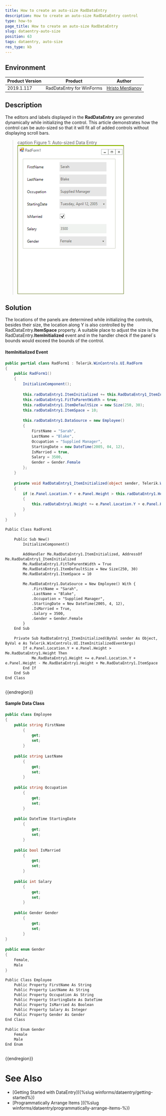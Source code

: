 ```yaml
---
title: How to create an auto-size RadDataEntry
description: How to create an auto-size RadDataEntry control
type: how-to
page_title: How to create an auto-size RadDataEntry
slug: dataentry-auto-size
position: 63
tags: dataentry, auto-size
res_type: kb
---
```


## Environment
|Product Version|Product|Author|
|----|----|----|
|2019.1.117|RadDataEntry for WinForms|[Hristo Merdjanov](https://www.telerik.com/blogs/author/hristo-merdjanov)|



## Description

The editors and labels displayed in the **RadDataEntry** are generated dynamically while initializing the control. This article demonstrates how the control can be auto-sized so that it will fit all of added controls without displaying scroll bars. 

>caption Figure 1: Auto-sized Data Entry
![dataentry-auto-size 001](images/dataentry-auto-size001.png)

## Solution

The locations of the panels are determined while initializing the controls, besides their size, the location along Y is also controlled by the RadDataEntry.**ItemSpace** property. A suitable place to adjust the size is the RadDataEntry.**ItemInitialized** event and in the handler check if the panel`s bounds would exceed the bounds of the control. 

#### ItemInitialized Event

````C#
public partial class RadForm1 : Telerik.WinControls.UI.RadForm
{
    public RadForm1()
    {
        InitializeComponent();

        this.radDataEntry1.ItemInitialized += this.RadDataEntry1_ItemInitialized;;
        this.radDataEntry1.FitToParentWidth = true;
        this.radDataEntry1.ItemDefaultSize = new Size(250, 30);
        this.radDataEntry1.ItemSpace = 10;

        this.radDataEntry1.DataSource = new Employee()
        {
            FirstName = "Sarah",
            LastName = "Blake",
            Occupation = "Supplied Manager",
            StartingDate = new DateTime(2005, 04, 12),
            IsMarried = true,
            Salary = 3500,
            Gender = Gender.Female
        };
    }

    private void RadDataEntry1_ItemInitialized(object sender, Telerik.WinControls.UI.ItemInitializedEventArgs e)
    {
        if (e.Panel.Location.Y + e.Panel.Height > this.radDataEntry1.Height)
        {
            this.radDataEntry1.Height += e.Panel.Location.Y + e.Panel.Height - this.radDataEntry1.Height + this.radDataEntry1.ItemSpace;
        }
    }
}


````
````VB.NET
Public Class RadForm1

    Public Sub New()
        InitializeComponent()

        AddHandler Me.RadDataEntry1.ItemInitialized, AddressOf Me.RadDataEntry1_ItemInitialized
        Me.RadDataEntry1.FitToParentWidth = True
        Me.RadDataEntry1.ItemDefaultSize = New Size(250, 30)
        Me.RadDataEntry1.ItemSpace = 10

        Me.RadDataEntry1.DataSource = New Employee() With {
            .FirstName = "Sarah",
            .LastName = "Blake",
            .Occupation = "Supplied Manager",
            .StartingDate = New DateTime(2005, 4, 12),
            .IsMarried = True,
            .Salary = 3500,
            .Gender = Gender.Female
        }
    End Sub

    Private Sub RadDataEntry1_ItemInitialized(ByVal sender As Object, ByVal e As Telerik.WinControls.UI.ItemInitializedEventArgs)
        If e.Panel.Location.Y + e.Panel.Height > Me.RadDataEntry1.Height Then
            Me.RadDataEntry1.Height += e.Panel.Location.Y + e.Panel.Height - Me.RadDataEntry1.Height + Me.RadDataEntry1.ItemSpace
        End If
    End Sub
End Class


````

{{endregion}} 

#### Sample Data Class

````C#
public class Employee
{
    public string FirstName
        {
            get;
            set;
        }

    public string LastName
        {
            get;
            set;
        }

    public string Occupation
        {
            get;
            set;
        }

    public DateTime StartingDate
        {
            get;
            set;
        }

    public bool IsMarried
        {
            get;
            set;
        }

    public int Salary
        {
            get;
            set;
        }

    public Gender Gender
        {
            get;
            set;
        }
}

public enum Gender
{
    Female,
    Male
}


````
````VB.NET
Public Class Employee
    Public Property FirstName As String
    Public Property LastName As String
    Public Property Occupation As String
    Public Property StartingDate As DateTime
    Public Property IsMarried As Boolean
    Public Property Salary As Integer
    Public Property Gender As Gender
End Class

Public Enum Gender
    Female
    Male
End Enum


````

{{endregion}} 


# See Also

 * [Getting Started with DataEntry]({%slug winforms/dataentry/getting-started%})
 * [Programmatically Arrange Items ]({%slug winforms/dataentry/programmatically-arrange-items-%})





